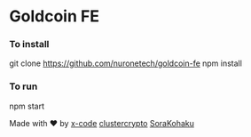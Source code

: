 # Goldcoin FE

### To install
git clone https://github.com/nuronetech/goldcoin-fe
npm install

### To run
npm start  

Made with ❤️ by [x-code](https://github.com/x-code) [clustercrypto](https://github.com/clustercrypto) [SoraKohaku](https://github.com/SoraKohaku)
